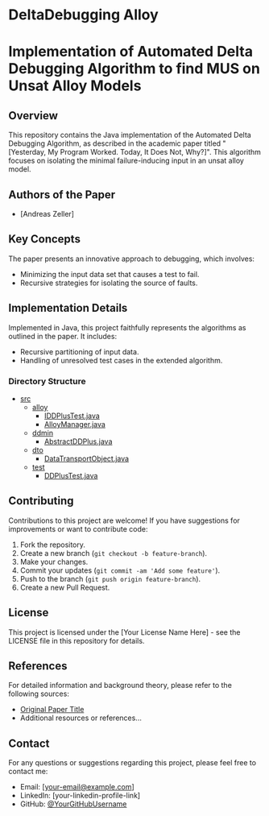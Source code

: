 # DeltaDebugging Alloy

# Implementation of Automated Delta Debugging Algorithm to find MUS on Unsat Alloy Models

## Overview
This repository contains the Java implementation of the Automated Delta Debugging Algorithm, as described in the academic paper titled "[Yesterday, My Program Worked. Today, It Does Not, Why?]". This algorithm focuses on isolating the minimal failure-inducing input in an unsat alloy model.

## Authors of the Paper
- [Andreas Zeller]

## Key Concepts
The paper presents an innovative approach to debugging, which involves:
- Minimizing the input data set that causes a test to fail.
- Recursive strategies for isolating the source of faults.

## Implementation Details
Implemented in Java, this project faithfully represents the algorithms as outlined in the paper. It includes:
- Recursive partitioning of input data.
- Handling of unresolved test cases in the extended algorithm.

### Directory Structure
* [src](./src)
  * [alloy](./src/alloy)
    * [IDDPlusTest.java](./src/alloy/IDDPlusTest.java)
    * [AlloyManager.java](./src/alloy/AlloyManager.java)
  * [ddmin](./src/ddmin)
    * [AbstractDDPlus.java](./src/ddmin/AbstractDDPlus.java)
  * [dto](./src/dto)
    * [DataTransportObject.java](./src/dto/DataTransportObject.java)
  * [test](./src/test)
    * [DDPlusTest.java](./src/test/DDPlusTest.java)

## Contributing

Contributions to this project are welcome! If you have suggestions for improvements or want to contribute code:

1. Fork the repository.
2. Create a new branch (`git checkout -b feature-branch`).
3. Make your changes.
4. Commit your updates (`git commit -am 'Add some feature'`).
5. Push to the branch (`git push origin feature-branch`).
6. Create a new Pull Request.

## License

This project is licensed under the [Your License Name Here] - see the LICENSE file in this repository for details.

## References

For detailed information and background theory, please refer to the following sources:

- [Original Paper Title](link-to-the-paper)
- Additional resources or references...

## Contact

For any questions or suggestions regarding this project, please feel free to contact me:

- Email: [your-email@example.com]
- LinkedIn: [your-linkedin-profile-link]
- GitHub: [@YourGitHubUsername](https://github.com/YourGitHubUsername)


